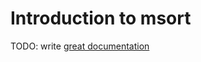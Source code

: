 # Introduction to msort

TODO: write [great documentation](http://jacobian.org/writing/what-to-write/)
